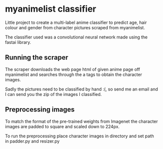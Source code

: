 # myanimelist classifier
Little project to create a multi-label anime classifier to predict age, hair colour and gender from character pictures scraped from myanimelist. 

The classifier used was a convolutional neural network made using the fastai library.

## Running the scraper
The scraper downloads the web page html of given anime page off myanimelist and searches through the a tags to obtain the character images. 

Sadly the pictures need to be classified by hand :(, so send me an email and I can send you the zip of the images I classified.

## Preprocessing images
To match the format of the pre-trained weights from Imagenet the character images are padded to square and scaled down to 224px. 

To run the preprocessing place character images in directory and set path in padder.py and resizer.py 

